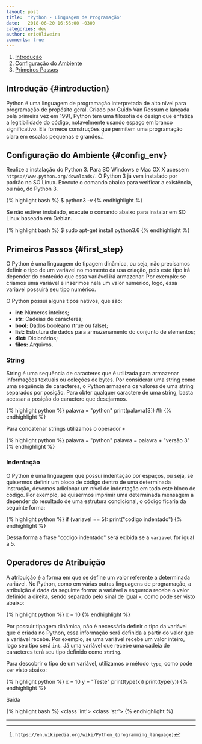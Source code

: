 ```yaml
---
layout: post
title:  "Python - Linguagem de Programação"
date:   2018-06-20 16:56:00 -0300
categories: dev
author: eric0liveira
comments: true
---
```


1. [Introdução][introduction]
1. [Configuração do Ambiente][config_env]
1. [Primeiros Passos][first_step]

## Introdução {#introduction}

Python é uma linguagem de programação interpretada de alto nível para programação de propósito geral. Criado por Guido Van Rossum e lançada pela primeira vez em 1991, Python tem uma filosofia de design que enfatiza a legitibilidade do código, notavelmente usando espaço em branco significativo. Ela fornece construções que permitem uma programação clara em escalas pequenas e grandes.[^1]

## Configuração do Ambiente {#config_env}

Realize a instalação do Python 3.
Para SO Windows e Mac OX X acessem `https://www.python.org/downloads/`.
O Python 3 já vem instalado por padrão no SO Linux. Execute o comando abaixo para verificar a existência, ou não, do Python 3.

{% highlight bash %}
$ python3 -v
{% endhighlight %}

Se não estiver instalado, execute o comando abaixo para instalar em SO Linux baseado em Debian.

{% highlight bash %}
$ sudo apt-get install python3.6
{% endhighlight %}

## Primeiros Passos {#first_step}

O Python é uma linguagem de tipagem dinâmica, ou seja, não precisamos definir o tipo de um variável no momento da usa criação, pois este tipo irá depender do conteúdo que essa variável irá armazenar. Por exemplo: se criamos uma variável e inserimos nela um valor numérico, logo, essa variável possuirá seu tipo numérico.

O Python possui alguns tipos nativos, que são:

- **int:** Números inteiros;
- **str:** Cadeias de caracteres;
- **bool:** Dados booleano (true ou false);
- **list:** Estrutura de dados para armazenamento do conjunto de elementos;
- **dict:** Dicionários;
- **files:** Arquivos.

### String

String é uma sequência de caracteres que é utilizada para armazenar informações textuais ou coleções de bytes.
Por considerar uma string como uma sequência de caracteres, o Python armazena os valores de uma string separados por posição.
Para obter qualquer caractere de uma string, basta acessar a posição do caractere que desejarmos.

{% highlight python %}
palavra = "python"
print(palavra[3]) #h
{% endhighlight %}

Para concatenar strings utilizamos o operador `+`

{% highlight python %}
palavra = "python"
palavra = palavra + "versão 3"
{% endhighlight %}

### Indentação

O Python é uma linguagem que possui indentação por espaços, ou seja, se quisermos definir um bloco de código dentro de uma determinada instrução, devemos adicionar um nível de indentação em todo este bloco de código. Por exemplo, se quisermos imprimir uma determinada mensagem a depender do resultado de uma estrutura condicional, o código ficaria da seguinte forma:

{% highlight python %}
if (variavel == 5):
    print("codigo indentado")
{% endhighlight %}

Dessa forma a frase "codigo indentado" será exibida se a `variavel` for igual a 5.

## Operadores de Atribuição

A atribuição é a forma em que se define um valor referente a determinada variável. No Python, como em várias outras linguagens de programação, a atribuição é dada da seguinte forma: a variável a esquerda recebe o valor definido a direita, sendo separado pelo sinal de igual `=`, como pode ser visto abaixo:

{% highlight python %}
x = 10
{% endhighlight %}

Por possuir tipagem dinâmica, não é necessário definir o tipo da variável que é criada no Python, essa informação será definida a partir do valor que a variável recebe. Por exemplo, se uma variável recebe um valor inteiro, logo seu tipo será `int`. Já uma variável que recebe uma cadeia de caracteres terá seu tipo definido como `string`.

Para descobrir o tipo de um variável, utilizamos o método `type`, como pode ser visto abaixo:

{% highlight python %}
x = 10
y = "Teste"
print(type(x))
print(type(y))
{% endhighlight %}

Saída

{% highlight bash %}
<class 'int'>
<class 'str'>
{% endhighlight %}

____________________________
[introduction]:#introduction
[config_env]:#config_env
[first_step]:#first_step

[^1]: `https://en.wikipedia.org/wiki/Python_(programming_language)`